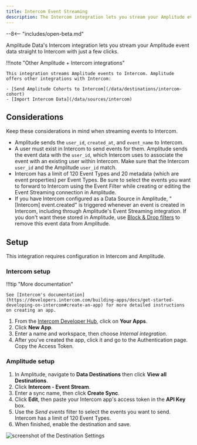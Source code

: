 ```yaml
---
title: Intercom Event Streaming
description: The Intercom integration lets you stream your Amplitude event data to Intercom with just a few clicks.
---
```


--8<-- "includes/open-beta.md"

Amplitude Data's Intercom integration lets you stream your Amplitude event data straight to Intercom with just a few clicks.

!!!note "Other Amplitude + Intercom integrations"

    This integration streams Amplitude events to Intercom. Amplitude offers other integrations with Intercom: 

    - [Send Amplitude Cohorts to Intercom](/data/destinations/intercom-cohort)
    - [Import Intercom Data](/data/sources/intercom)

## Considerations

Keep these considerations in mind when streaming events to Intercom.

- Amplitude sends the `user_id`, `created_at`, and `event_name` to Intercom.
- A user must exist in Intercom to send events for them. Amplitude sends the event data with the `user_id`, which Intercom uses to associate the event with an existing user within Intercom. Make sure that the Intercom `user_id` and the Amplitude `user_id` match.
- Intercom has a limit of 120 Event Types and 20 metadata (which are event properties) per Event Types. Be sure to select the events you want to forward to Intercom using the Event Filter while creating or editing the Event Streaming connection in Amplitude.
- If you have Intercom configured as a Data Source in Amplitude, "[Intercom] event.created" is triggered whenever an event is created in Intercom, including through Amplitude's Event Streaming integration. If you don't want these stored in Amplitude, use [Block & Drop filters](https://help.amplitude.com/hc/en-us/articles/5078869299099-Filter-events-with-block-filters-and-drop-filters) to remove this event data from Amplitude.

## Setup

This integration requires configuration in Intercom and Amplitude.

### Intercom setup

!!!tip "More documentation"

    See [Intercom's documentation](https://developers.intercom.com/building-apps/docs/get-started-developing-on-intercom#create-an-app) for more detailed instructions on creating an app.

1. From the [Intercom Developer Hub](https://developers.intercom.com/), click on **Your Apps**.
2. Click **New App**.
3. Enter a name and workspace, then choose _Internal integration_.
4. After you've created the app, click it and go to the Authentication page. Copy the Access Token.

### Amplitude setup

1. In Amplitude, navigate to **Data Destinations** then click **View all Destinations**.
2. Click **Intercom - Event Stream**.
3. Enter a sync name, then click **Create Sync**.
4. Click **Edit**, then paste your Intercom app's access token in the **API Key** box.
5. Use the _Send events_ filter to select the events you want to send. Intercom has a limit of 120 Event Types.
6. When finished, enable the destination and save.

![screenshot of the Destination Settings ](../../assets/images/integrations-intercom-enable-destination.png)
